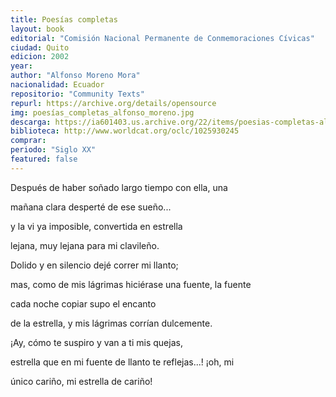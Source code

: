 ```yaml
---
title: Poesías completas 
layout: book
editorial: "Comisión Nacional Permanente de Conmemoraciones Cívicas"
ciudad: Quito
edicion: 2002
year: 
author: "Alfonso Moreno Mora"
nacionalidad: Ecuador
repositorio: "Community Texts"
repurl: https://archive.org/details/opensource
img: poesías_completas_alfonso_moreno.jpg
descarga: https://ia601403.us.archive.org/22/items/poesias-completas-alfonso-moreno-mora/Poes%C3%ADas%20Completas%20-%20Alfonso%20Moreno%20Mora.pdf
biblioteca: http://www.worldcat.org/oclc/1025930245
comprar: 
periodo: "Siglo XX"
featured: false
---
```

 

Después de haber soñado largo tiempo con ella, una
 
mañana clara desperté de ese sueño...
 
y la vi ya imposible, convertida en estrella
 
lejana, muy lejana para mi clavileño.
 
Dolido y en silencio dejé correr mi llanto;
 
mas, como de mis lágrimas hiciérase una fuente, la fuente
 
cada noche copiar supo el encanto
 
de la estrella, y mis lágrimas corrían dulcemente.
 
¡Ay, cómo te suspiro y van a ti mis quejas,
 
estrella que en mi fuente de llanto te reflejas...! ¡oh, mi
 
único cariño, mi estrella de cariño!
